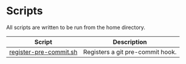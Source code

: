# Scripts

All scripts are written to be run from the home directory.

| Script | Description |
| ------- | -------- |
| [register-pre-commit.sh](./register-pre-commit.sh) | Registers a git pre-commit hook. | 
